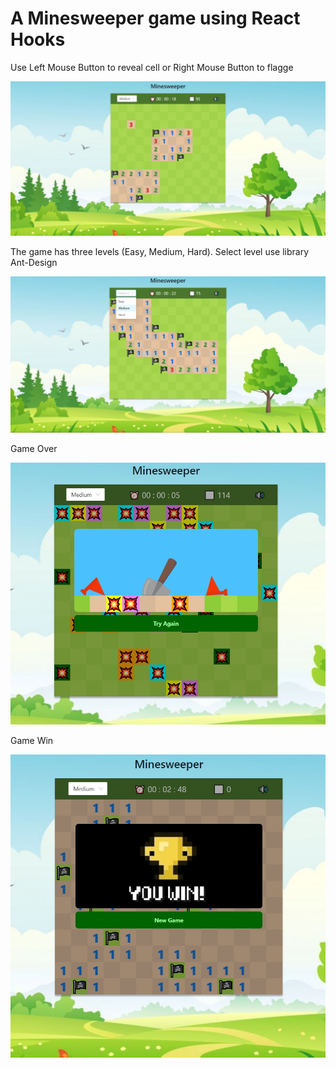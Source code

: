 # A Minesweeper game using React Hooks

Use Left Mouse Button to reveal cell or Right Mouse Button to flagge

<p align="center"><img src="./src/images/playGame.png" alt="Game Minesweeper" /></p>

The game has three levels (Easy, Medium, Hard).
Select level use library Ant-Design

<p align="center"><img src="./src/images/selectLevel.png" alt="Game Level" /></p>

Game Over

<p align="center"><img src="./src/images/gameOver.png" alt="Game Level" /></p>

Game Win

<p align="center"><img src="./src/images/gameWin.png" alt="Game Level" /></p>
